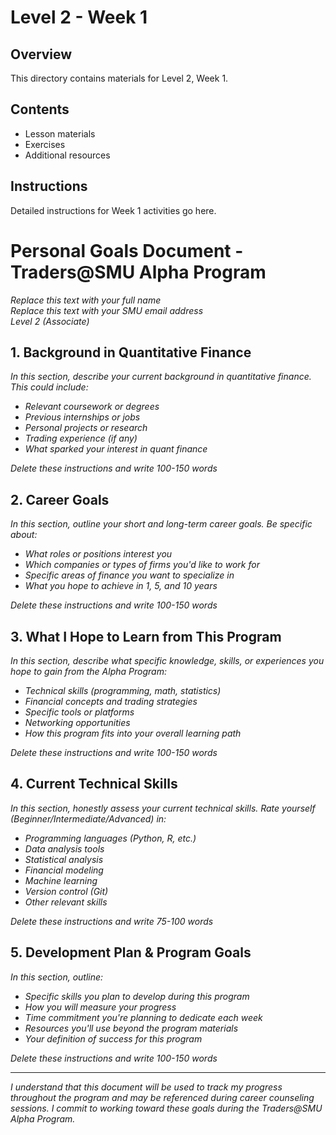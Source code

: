 # Level 2 - Week 1

## Overview

This directory contains materials for Level 2, Week 1.

## Contents

- Lesson materials
- Exercises
- Additional resources

## Instructions

Detailed instructions for Week 1 activities go here. 

# Personal Goals Document - Traders@SMU Alpha Program

*Replace this text with your full name*  
*Replace this text with your SMU email address*  
*Level 2 (Associate)*

## 1. Background in Quantitative Finance

*In this section, describe your current background in quantitative finance. This could include:*
- *Relevant coursework or degrees*
- *Previous internships or jobs*
- *Personal projects or research*
- *Trading experience (if any)*
- *What sparked your interest in quant finance*

*Delete these instructions and write 100-150 words*

## 2. Career Goals

*In this section, outline your short and long-term career goals. Be specific about:*
- *What roles or positions interest you*
- *Which companies or types of firms you'd like to work for*
- *Specific areas of finance you want to specialize in*
- *What you hope to achieve in 1, 5, and 10 years*

*Delete these instructions and write 100-150 words*

## 3. What I Hope to Learn from This Program

*In this section, describe what specific knowledge, skills, or experiences you hope to gain from the Alpha Program:*
- *Technical skills (programming, math, statistics)*
- *Financial concepts and trading strategies*
- *Specific tools or platforms*
- *Networking opportunities*
- *How this program fits into your overall learning path*

*Delete these instructions and write 100-150 words*

## 4. Current Technical Skills

*In this section, honestly assess your current technical skills. Rate yourself (Beginner/Intermediate/Advanced) in:*
- *Programming languages (Python, R, etc.)*
- *Data analysis tools*
- *Statistical analysis*
- *Financial modeling*
- *Machine learning*
- *Version control (Git)*
- *Other relevant skills*

*Delete these instructions and write 75-100 words*

## 5. Development Plan & Program Goals

*In this section, outline:*
- *Specific skills you plan to develop during this program*
- *How you will measure your progress*
- *Time commitment you're planning to dedicate each week*
- *Resources you'll use beyond the program materials*
- *Your definition of success for this program*

*Delete these instructions and write 100-150 words*

---

*I understand that this document will be used to track my progress throughout the program and may be referenced during career counseling sessions. I commit to working toward these goals during the Traders@SMU Alpha Program.* 